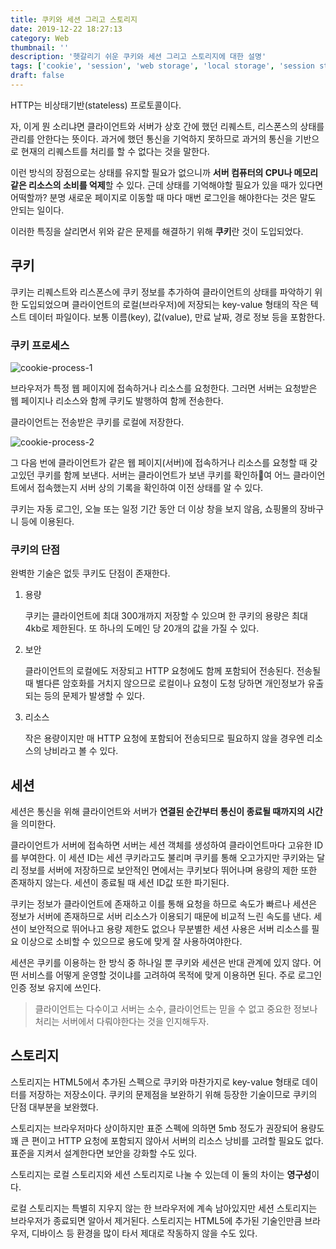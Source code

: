 ```yaml
---
title: 쿠키와 세션 그리고 스토리지
date: 2019-12-22 18:27:13
category: Web
thumbnail: ''
description: '헷갈리기 쉬운 쿠키와 세션 그리고 스토리지에 대한 설명'
tags: ['cookie', 'session', 'web storage', 'local storage', 'session storage']
draft: false
---
```


HTTP는 비상태기반(stateless) 프로토콜이다.

자, 이게 뭔 소리냐면 클라이언트와 서버가 상호 간에 했던 리퀘스트, 리스폰스의 상태를 관리를 안한다는 뜻이다. 과거에 했던 통신을 기억하지 못하므로 과거의 통신을 기반으로 현재의 리퀘스트를 처리를 할 수 없다는 것을 말한다.

이런 방식의 장점으로는 상태를 유지할 필요가 없으니까 **서버 컴퓨터의 CPU나 메모리 같은 리소스의 소비를 억제**할 수 있다. 근데 상태를 기억해야할 필요가 있을 때가 있다면 어떡할까? 분명 새로운 페이지로 이동할 때 마다 매번 로그인을 해야한다는 것은 말도 안되는 일이다.

이러한 특징을 살리면서 위와 같은 문제를 해결하기 위해 **쿠키**란 것이 도입되었다.

## 쿠키

쿠키는 리퀘스트와 리스폰스에 쿠키 정보를 추가하여 클라이언트의 상태를 파악하기 위한 도입되었으며 클라이언트의 로컬(브라우저)에 저장되는 key-value 형태의 작은 텍스트 데이터 파일이다. 보통 이름(key), 값(value), 만료 날짜, 경로 정보 등을 포함한다.

### 쿠키 프로세스

![cookie-process-1](https://images.hexdrinker.dev/web/cookie-and-session-and-storage/cookie-process-1.png)

브라우저가 특정 웹 페이지에 접속하거나 리소스를 요청한다. 그러면 서버는 요청받은 웹 페이지나 리소스와 함께 쿠키도 발행하여 함께 전송한다.

클라이언트는 전송받은 쿠키를 로컬에 저장한다.

![cookie-process-2](https://images.hexdrinker.dev/web/cookie-and-session-and-storage/cookie-process-2.png)

그 다음 번에 클라이언트가 같은 웹 페이지(서버)에 접속하거나 리소스를 요청할 때 갖고있던 쿠키를 함께 보낸다. 서버는 클라이언트가 보낸 쿠키를 확인하여 어느 클라이언트에서 접속했는지 서버 상의 기록을 확인하여 이전 상태를 알 수 있다.

쿠키는 자동 로그인, 오늘 또는 일정 기간 동안 더 이상 창을 보지 않음, 쇼핑몰의 장바구니 등에 이용된다.

### 쿠키의 단점

완벽한 기술은 없듯 쿠키도 단점이 존재한다.

1. 용량

   쿠키는 클라이언트에 최대 300개까지 저장할 수 있으며 한 쿠키의 용량은 최대 4kb로 제한된다. 또 하나의 도메인 당 20개의 값을 가질 수 있다.

2. 보안

   클라이언트의 로컬에도 저장되고 HTTP 요청에도 함께 포함되어 전송된다. 전송될 때 별다른 암호화를 거치지 않으므로 로컬이나 요청이 도청 당하면 개인정보가 유출되는 등의 문제가 발생할 수 있다.

3. 리소스

   작은 용량이지만 매 HTTP 요청에 포함되어 전송되므로 필요하지 않을 경우엔 리소스의 낭비라고 볼 수 있다.

## 세션

세션은 통신을 위해 클라이언트와 서버가 **연결된 순간부터 통신이 종료될 때까지의 시간**을 의미한다.

클라이언트가 서버에 접속하면 서버는 세션 객체를 생성하여 클라이언트마다 고유한 ID를 부여한다. 이 세션 ID는 세션 쿠키라고도 불리며 쿠키를 통해 오고가지만 쿠키와는 달리 정보를 서버에 저장하므로 보안적인 면에서는 쿠키보다 뛰어나며 용량의 제한 또한 존재하지 않는다. 세션이 종료될 때 세션 ID값 또한 파기된다.

쿠키는 정보가 클라이언트에 존재하고 이를 통해 요청을 하므로 속도가 빠르나 세션은 정보가 서버에 존재하므로 서버 리소스가 이용되기 때문에 비교적 느린 속도를 낸다. 세션이 보안적으로 뛰어나고 용량 제한도 없으나 무분별한 세션 사용은 서버 리소스를 필요 이상으로 소비할 수 있으므로 용도에 맞게 잘 사용하여야한다.

세션은 쿠키를 이용하는 한 방식 중 하나일 뿐 쿠키와 세션은 반대 관계에 있지 않다. 어떤 서비스를 어떻게 운영할 것이냐를 고려하여 목적에 맞게 이용하면 된다. 주로 로그인 인증 정보 유지에 쓰인다.

> 클라이언트는 다수이고 서버는 소수, 클라이언트는 믿을 수 없고 중요한 정보나 처리는 서버에서 다뤄야한다는 것을 인지해두자.

## 스토리지

스토리지는 HTML5에서 추가된 스펙으로 쿠키와 마찬가지로 key-value 형태로 데이터를 저장하는 저장소이다. 쿠키의 문제점을 보완하기 위해 등장한 기술이므로 쿠키의 단점 대부분을 보완했다.

스토리지는 브라우저마다 상이하지만 표준 스펙에 의하면 5mb 정도가 권장되어 용량도 꽤 큰 편이고 HTTP 요청에 포함되지 않아서 서버의 리소스 낭비를 고려할 필요도 없다. 표준을 지켜서 설계한다면 보안을 강화할 수도 있다.

스토리지는 로컬 스토리지와 세션 스토리지로 나눌 수 있는데 이 둘의 차이는 **영구성**이다.

로컬 스토리지는 특별히 지우지 않는 한 브라우저에 계속 남아있지만 세션 스토리지는 브라우저가 종료되면 알아서 제거된다. 스토리지는 HTML5에 추가된 기술인만큼 브라우저, 디바이스 등 환경을 많이 타서 제대로 작동하지 않을 수도 있다.
